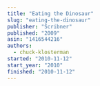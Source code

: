 ```yaml
---
title: "Eating the Dinosaur"
slug: "eating-the-dinosaur"
publisher: "Scribner"
published: "2009"
asin: "1416544216"
authors:
  - chuck-klosterman
started: "2010-11-12"
start_year: "2010"
finished: "2010-11-12"
---
```

